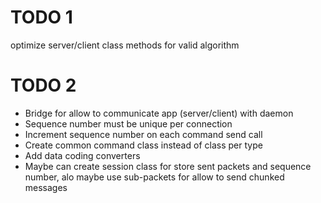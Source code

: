 # TODO 1

optimize server/client class methods for valid algorithm

# TODO 2

- Bridge for allow to communicate app (server/client)
  with daemon
- Sequence number must be unique per connection
- Increment sequence number on each command send call
- Create common command class instead of class per type
- Add data coding converters
- Maybe can create session class for store sent packets
  and sequence number, alo maybe use sub-packets for
  allow to send chunked messages
